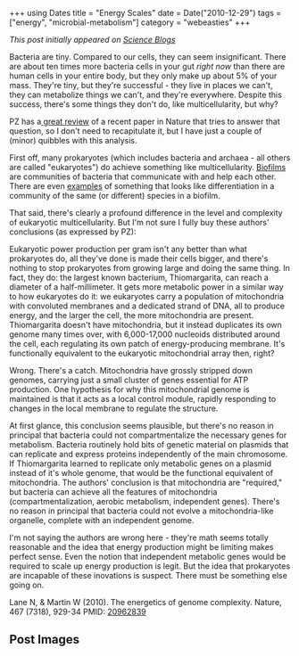 +++
using Dates
title = "Energy Scales"
date = Date("2010-12-29")
tags = ["energy", "microbial-metabolism"]
category = "webeasties"
+++

_This post initially appeared on [Science Blogs](http://scienceblogs.com/webeasties)_

Bacteria are tiny. Compared to our cells, they can seem insignificant. There are about ten times more bacteria cells in your gut *right now* than there are human cells in your entire body, but they only make up about 5% of your mass. They're tiny, but they're successful - they live in places we can't, they can metabolize things we can't, and they're everywhere. Despite this success, there's some things they don't do, like multicellularity, but why?

PZ has a[ great review](http://goo.gl/nNUOc) of a recent paper in Nature that tries to answer that question, so I don't need to recapitulate it, but I have just a couple of (minor) quibbles with this analysis.

First off, many prokaryotes (which includes bacteria and archaea - all others are called "eukaryotes") do achieve something like multicellularity. [Biofilms](http://labrat.fieldofscience.com/2010/07/quorum-sensing-and-biofilms.html) are communities of bacteria that communicate with and help each other. There are even [examples](http://goo.gl/wpXRK) of something that looks like differentiation in a community of the same (or different) species in a biofilm.

That said, there's clearly a profound difference in the level and complexity of eukaryotic multicellularity. But I'm not sure I fully buy these authors' conclusions (as expressed by PZ):

Eukaryotic power production per gram isn't any better than what prokaryotes do, all they've done is made their cells bigger, and there's nothing to stop prokaryotes from growing large and doing the same thing. In fact, they do: the largest known bacterium, Thiomargarita, can reach a diameter of a half-millimeter. It gets more metabolic power in a similar way to how eukaryotes do it: we eukaryotes carry a population of mitochondria with convoluted membranes and a dedicated strand of DNA, all to produce energy, and the larger the cell, the more mitochondria are present. Thiomargarita doesn't have mitochondria, but it instead duplicates its own genome many times over, with 6,000-17,000 nucleoids distributed around the cell, each regulating its own patch of energy-producing membrane. It's functionally equivalent to the eukaryotic mitochondrial array then, right?

Wrong. There's a catch. Mitochondria have grossly stripped down genomes, carrying just a small cluster of genes essential for ATP production. One hypothesis for why this mitochondrial genome is maintained is that it acts as a local control module, rapidly responding to changes in the local membrane to regulate the structure.

At first glance, this conclusion seems plausible, but there's no reason in principal that bacteria could not compartmentalize the necessary genes for metabolism. Bacteria routinely hold bits of genetic material on plasmids that can replicate and express proteins independently of the main chromosome. If Thiomargarita learned to replicate only metabolic genes on a plasmid instead of it's whole genome, that would be the functional equivalent of mitochondria. The authors' conclusion is that mitochondria are "required," but bacteria can achieve all the features of mitochondria (compartmentalization, aerobic metabolism, independent genes). There's no reason in principal that bacteria could not evolve a mitochondria-like organelle, complete with an independent genome.

I'm not saying the authors are wrong here - they're math seems totally reasonable and the idea that energy production might be limiting makes perfect sense. Even the notion that independent metabolic genes would be required to scale up energy production is legit. But the idea that prokaryotes are incapable of these inovations is suspect. There must be something else going on.

Lane N, & Martin W (2010). The energetics of genome complexity. Nature, 467 (7318), 929-34 PMID: [20962839](review)

      
  

 ## Post Images


